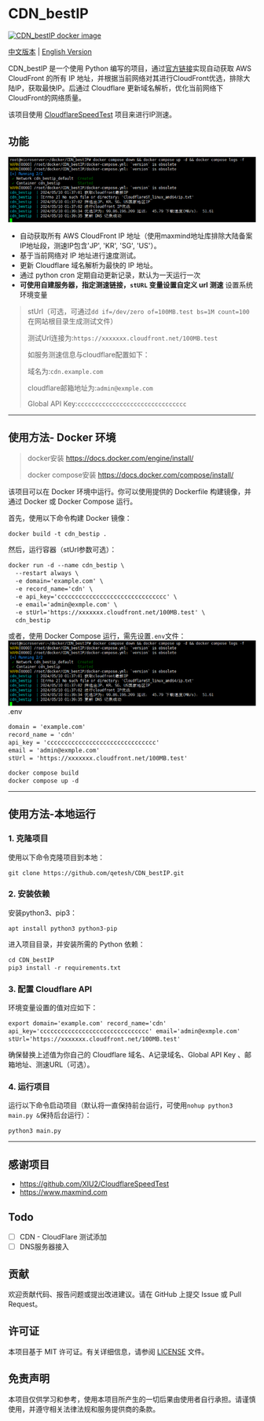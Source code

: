# CDN_bestIP
[![CDN_bestIP docker image](https://github.com/Qetesh/CDN_bestIP/actions/workflows/docker-image.yml/badge.svg?branch=main&event=workflow_run)](https://github.com/Qetesh/CDN_bestIP/actions/workflows/docker-image.yml)

[中文版本](README.md) | [English Version](README_EN.md)

CDN_bestIP 是一个使用 Python 编写的项目，通过[官方链接](https://d7uri8nf7uskq.cloudfront.net/tools/list-cloudfront-ips)实现自动获取 AWS CloudFront 的所有 IP 地址，并根据当前网络对其进行CloudFront优选，排除大陆IP，获取最快IP。后通过 Cloudflare 更新域名解析，优化当前网络下CloudFront的网络质量。

该项目使用 [CloudflareSpeedTest](https://github.com/XIU2/CloudflareSpeedTest) 项目来进行IP测速。

## 功能
![img.png](images/img1.png)
- 自动获取所有 AWS CloudFront IP 地址（使用maxmind地址库排除大陆备案IP地址段，测速IP包含'JP', 'KR', 'SG', 'US'）。
- 基于当前网络对 IP 地址进行速度测试。
- 更新 Cloudflare 域名解析为最快的 IP 地址。
- 通过 python cron 定期自动更新记录，默认为一天运行一次
- **可使用自建服务器，指定测速链接，`stURL` 变量设置自定义 url 测速**
设置系统环境变量

> stUrl（可选，可通过`dd if=/dev/zero of=100MB.test bs=1M count=100`在网站根目录生成测试文件）
> 
> 测试Url连接为:`https://xxxxxxx.cloudfront.net/100MB.test`
> 
> 如服务测速信息与cloudflare配置如下：
> 
> 域名为:`cdn.example.com`
> 
> cloudflare邮箱地址为:`admin@exmple.com`
> 
> Global API Key:`ccccccccccccccccccccccccccccccc`

---

## 使用方法- Docker 环境
> docker安装  https://docs.docker.com/engine/install/
> 
> docker compose安装 https://docs.docker.com/compose/install/

该项目可以在 Docker 环境中运行。你可以使用提供的 Dockerfile 构建镜像，并通过 Docker 或 Docker Compose 运行。

首先，使用以下命令构建 Docker 镜像：

```shell
docker build -t cdn_bestip .
```

然后，运行容器（stUrl参数可选）：

```shell
docker run -d --name cdn_bestip \
  --restart always \
  -e domain='example.com' \
  -e record_name='cdn' \
  -e api_key='ccccccccccccccccccccccccccccccc' \
  -e email='admin@exmple.com' \
  -e stUrl='https://xxxxxxx.cloudfront.net/100MB.test' \
  cdn_bestip
```

或者，使用 Docker Compose 运行，需先设置`.env`文件：
![img.png](images/img1.png)
.env
```shell
domain = 'example.com'
record_name = 'cdn'
api_key = 'ccccccccccccccccccccccccccccccc'
email = 'admin@exmple.com'
stUrl = 'https://xxxxxxx.cloudfront.net/100MB.test'
```

```shell
docker compose build
docker compose up -d
```
---

## 使用方法-本地运行

### 1. 克隆项目

使用以下命令克隆项目到本地：

```shell
git clone https://github.com/qetesh/CDN_bestIP.git
```

### 2. 安装依赖

安装python3、pip3：
```shell
apt install python3 python3-pip
```
进入项目目录，并安装所需的 Python 依赖：

```shell
cd CDN_bestIP
pip3 install -r requirements.txt
```

### 3. 配置 Cloudflare API

环境变量设置的值对应如下：
```plaintext
export domain='example.com' record_name='cdn' api_key='ccccccccccccccccccccccccccccccc' email='admin@exmple.com' stUrl='https://xxxxxxx.cloudfront.net/100MB.test'
```

确保替换上述值为你自己的 Cloudflare 域名、A记录域名、Global API Key 、邮箱地址、测速URL（可选）。

### 4. 运行项目

运行以下命令启动项目（默认将一直保持前台运行，可使用`nohup python3 main.py &`保持后台运行）：

```shell
python3 main.py
```

---

## 感谢项目

- https://github.com/XIU2/CloudflareSpeedTest
- https://www.maxmind.com

## Todo
- [ ] CDN - CloudFlare 测试添加
- [ ] DNS服务器接入

## 贡献

欢迎贡献代码、报告问题或提出改进建议。请在 GitHub 上提交 Issue 或 Pull Request。

## 许可证

本项目基于 MIT 许可证。有关详细信息，请参阅 [LICENSE](LICENSE) 文件。

## 免责声明

本项目仅供学习和参考，使用本项目所产生的一切后果由使用者自行承担。请谨慎使用，并遵守相关法律法规和服务提供商的条款。

